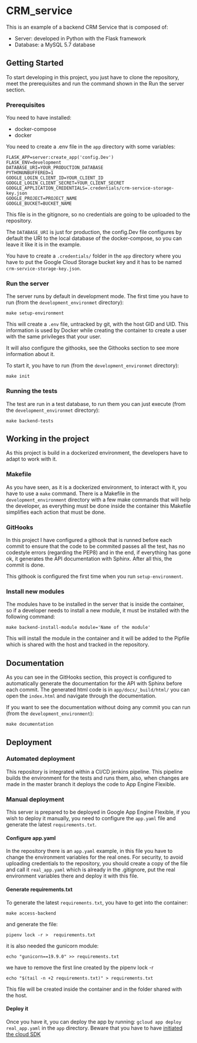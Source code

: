 # CRM_service
This is an example of a backend CRM Service that is composed of:
- Server: developed in Python with the Flask framework
- Database: a MySQL 5.7 database
## __Getting Started__
To start developing in this project, you just have to clone the repository, meet the prerequisites and run the command shown in the Run the server section.
### __Prerequisites__
You need to have installed:
- docker-compose 
- docker

You need to create a .env file in the `app` directory with some variables:
```
FLASK_APP=server:create_app('config.Dev')
FLASK_ENV=development
DATABASE_URI=YOUR_PRODUCTION_DATABASE 
PYTHONUNBUFFERED=1
GOOGLE_LOGIN_CLIENT_ID=YOUR_CLIENT_ID
GOOGLE_LOGIN_CLIENT_SECRET=YOUR_CLIENT_SECRET
GOOGLE_APPLICATION_CREDENTIALS=.credentials/crm-service-storage-key.json
GOOGLE_PROJECT=PROJECT_NAME
GOOGLE_BUCKET=BUCKET_NAME
```

This file is in the gitignore, so no credentials are going to be uploaded to the repository.

The `DATABASE_URI` is just for production, the config.Dev file configures by default the URI to the local database of the docker-compose, so you can leave it like it is in the example.

You have to create a `.credentials/` folder in the `app` directory where you have to put the Google Cloud Storage bucket key and it has to be named `crm-service-storage-key.json`.

### __Run the server__
The server runs by default in development mode. The first time you have to run (from the `development_environmet` directory):

`make setup-environment`

This will create a `.env` file, untracked by git, with the host GID and UID. This information is used by Docker while creating the container to create a user with the same privileges that your user. 

It will also configure the githooks, see the Githooks section to see more information about it.

To start it, you have to run (from the `development_environmet` directory):

`make init`

### __Running the tests__
The test are run in a test database, to run them you can just execute (from the `development_environmet` directory):

`make backend-tests`

## __Working in the project__
As this project is build in a dockerized environment, the developers have to adapt to work with it.

### __Makefile__
As you have seen, as it is a dockerized environment, to interact with it, you have to use a `make` command. There is a Makefile in the `development_environment` directory with a few make commands that will help the developer, as everything must be done inside the container this Makefile simplifies each action that must be done.

### __GitHooks__
In this project I have configured a githook that is runned before each commit to ensure that the code to be commited passes all the test, has no codestyle errors (regarding the PEP8) and in the end, if everything has gone ok, it generates the API documentation with Sphinx. After all this, the commit is done.

This githook is configured the first time when you run `setup-environment`.

### __Install new modules__
The modules have to be installed in the server that is inside the container, so if a developer needs to install a new module, it must be installed with the following command:

`make backend-install-module module='Name of the module'`

This will install the module in the container and it will be added to the Pipfile which is shared with the host and tracked in the repository.

## __Documentation__
As you can see in the GitHooks section, this proyect is configured to automatically generate the documentation for the API with Sphinx before each commit. The generated html code is in `app/docs/_build/html/` you can open the `index.html` and navigate through the documentation.

If you want to see the documentation without doing any commit you can run (from the `development_environment`):

`make documentation`

## __Deployment__
### __Automated deployment__
This repository is integrated within a CI/CD jenkins pipeline. This pipeline builds the environment for the tests and runs them, also, when changes are made in the master branch it deploys the code to App Engine Flexible.
### __Manual deployment__
This server is prepared to be deployed in Google App Engine Flexible, if you wish to deploy it manually, you need to configure the `app.yaml` file and generate the latest `requirements.txt`.
#### __Configure app.yaml__
In the repository there is an `app.yaml` example, in this file you have to change the environment variables for the real ones. For security, to avoid uploading credentials to the repository, you should create a copy of the file and call it `real_app.yaml` which is already in the .gitignore, put the real environment variables there and deploy it with this file.
#### __Generate requirements.txt__
To generate the latest `requirements.txt`, you have to get into the container:

`make access-backend`

and generate the file:

`pipenv lock -r >  requirements.txt`

it is also needed the gunicorn module:

`echo "gunicorn==19.9.0" >> requirements.txt`

we have to remove the first line created by the pipenv lock -r

`echo "$(tail -n +2 requirements.txt)" > requirements.txt`

This file will be created inside the container and in the folder shared with the host.
#### __Deploy it__
Once you have it, you can deploy the app by running: `gcloud app deploy real_app.yaml` in the `app` directory. Beware that you have to have [initiated the cloud SDK](https://cloud.google.com/sdk/docs/initializing "Initializing Cloud SDK")
